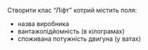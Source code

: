 Створити клас  “Ліфт” котрий містить поля:
- назва виробника
- вантажопідйомність (в кілограмах)
- споживана потужність двигуна (у ватах)
